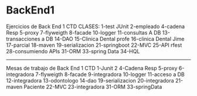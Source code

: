 # BackEnd1
Ejercicios de Back End 1 CTD
CLASES: 
1-test JUnit
2-empleado
4-cadena Resp
5-proxy
7-flyweigth
8-facade
10-logger
11-consultas A DB
13-transacciones a DB
14-DAO
15-Clinica Dental profe
16-clinica Dental Jime
17-parcial
18-maven
19-serializacion
21-springboot
22-MVC
25-API rfest
28-consumiendo APIs
31-ORM
33-spring Data
34-HQL

*****************

Mesas de trabajo de Back End 1 CTD
1-Junit
2
4-Cadena Resp
5-proxy
6-integradora
7-flyweigth
8-facade
9-integradora
10-logger
11-acceso a DB
12-integradora
13-odontologo
14-dao
19-serializacion
20-integradora
21-maven Paciente
22-MVC
23-integradora
31-ORM
33-springData



